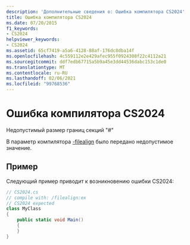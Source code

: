 ```yaml
---
description: 'Дополнительные сведения о: Ошибка компилятора CS2024'
title: Ошибка компилятора CS2024
ms.date: 07/20/2015
f1_keywords:
- CS2024
helpviewer_keywords:
- CS2024
ms.assetid: 65cf7419-a5a6-4128-88af-176dc8dba14f
ms.openlocfilehash: 4c559112e2e429afec955f0924308f22c4112a21
ms.sourcegitcommit: ddf7edb67715a5b9a45e3dd44536dabc153c1de0
ms.translationtype: MT
ms.contentlocale: ru-RU
ms.lasthandoff: 02/06/2021
ms.locfileid: "99768536"
---
```

# <a name="compiler-error-cs2024"></a>Ошибка компилятора CS2024

Недопустимый размер границ секций "#"

В параметр компилятора [-filealign](../language-reference/compiler-options/filealign-compiler-option.md) было передано недопустимое значение.

## <a name="example"></a>Пример

Следующий пример приводит к возникновению ошибки CS2024:

```csharp
// CS2024.cs
// compile with: /filealign:ex
// CS2024 expected
class MyClass
{
    public static void Main()
    {
    }
}
```
